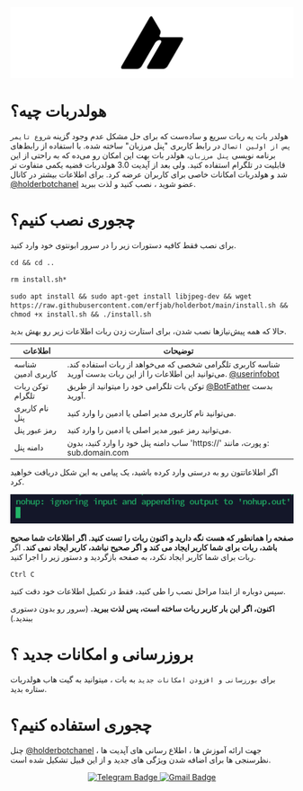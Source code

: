 ![Example Image](holderbotcover.png)


# هولدربات چیه؟
هولدر بات یه ربات سریع و ساده‌ست که برای حل مشکل عدم وجود گزینه `شروع تایمر پس از اولین اتصال` در رابط کاربری "پنل مرزبان" ساخته شده. با استفاده از رابط‌های برنامه نویسی `پنل مرزبان`، هولدر بات بهت این امکان رو می‌ده که به راحتی از این قابلیت در تلگرام استفاده کنید. ولی بعد از آپدیت 3.0 هولدربات قضیه یکمی متفاوت تر شد و هولدربات امکانات خاصی برای کاربران عرضه کرد. برای اطلاعات بیشتر در کانال [@holderbotchanel](https://t.me/holderbotchanel) عضو شوید ، نصب کنید و لذت ببرید.

# چجوری نصب کنیم؟
برای نصب فقط کافیه دستورات زیر را در سرور ابونتوی خود وارد کنید.
```
cd && cd ..
```

```
rm install.sh*
```


```
sudo apt install && sudo apt-get install libjpeg-dev && wget https://raw.githubusercontent.com/erfjab/holderbot/main/install.sh && chmod +x install.sh && ./install.sh
```
حالا که همه پیش‌نیازها نصب شدن، برای استارت زدن ربات اطلاعات زیر رو بهش بدید.

| اطلاعات | توضیحات |
| --- | --- |
| شناسه کاربری ادمین | شناسه کاربری تلگرامی شخصی که می‌خواهد از ربات استفاده کند. می‌توانید این اطلاعات را از این ربات بدست آورید. [@userinfobot](https://t.me/userinfobot) |
| توکن ربات تلگرام | توکن بات تلگرامی خود را میتوانید از طریق [@BotFather](https://t.me/botfather) بدست آورید. |
| نام کاربری پنل | می‌توانید نام کاربری مدیر اصلی یا ادمین را وارد کنید. |
| رمز عبور پنل | می‌توانید رمز عبور مدیر اصلی یا ادمین را وارد کنید. |
| دامنه پنل | ساب دامنه پنل خود را وارد کنید، بدون 'https://' و پورت، مانند: sub.domain.com |

اگر اطلاعاتتون رو به درستی وارد کرده باشید، یک پیامی به این شکل دریافت خواهید کرد.

![Example Image](nohupshot.png)

**صفحه را همانطور که هست نگه دارید و اکنون ربات را تست کنید. اگر اطلاعات شما صحیح باشد، ربات برای شما کاربر ایجاد می کند و اگر صحیح نباشد، کاربر ایجاد نمی کند.**
اگر ربات برای شما کاربر ایجاد نکرد، به صفحه بازگردید و دستور زیر را اجرا کنید.
```
Ctrl C
```
سپس دوباره از ابتدا مراحل نصب را طی کنید، فقط در تکمیل اطلاعات خود دقت کنید.

**اکنون، اگر این بار کاربر ربات ساخته است، پس لذت ببرید.** (سرور رو بدون دستوری ببندید.)

# بروزرسانی و امکانات جدید ؟

برای `بورزسانی و افزودن امکانات جدید` به بات ، میتوانید به گیت هاب هولدربات ستاره بدید.

# چجوری استفاده کنیم؟ 

چنل [@holderbotchanel](https://t.me/holderbotchanel) جهت ارائه آموزش ها ، اطلاع رسانی های آپدیت ها ، نظرسنجی ها برای اضافه شدن ویژگی های جدید و از این قبیل تشکیل شده است.

<p align="center">
  <a target="_blank" href="https://t.me/holderbotchanel">
    <img alt="Telegram Badge" src="https://img.shields.io/badge/holderbotchanel-Telegramlink?style=for-the-badge&logo=telegram&logoColor=white&color=blue&link=https%3A%2F%2Ft.me%2Fholderbotchanel&link=https%3A%2F%2Ft.me%2Fholderbotchanel">
  </a>
  <a target="_blank" href="mailto:erfjab@gmail.com">
    <img alt="Gmail Badge" src="https://img.shields.io/badge/erfjab-gmaillink?style=for-the-badge&logo=gmail&logoColor=white&color=red&link=https%3A%2F%2Ft.me%2Ferfjab">
  </a>
</p>

